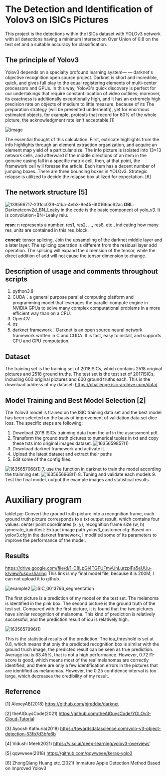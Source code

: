 # The Detection and Identification of Yolov3 on ISICs Pictures
This project is the detections within the ISICs dataset with YOLOv3 network with all detections having a minimum Intersection Over Union of 0.8 on the test set and a suitable accuracy for classification.
## The principle of Yolov3
Yolov3 depends on a specialty profound learning system— — darknet's objective recognition open source project. Darknet is short and incredible, quick, and gives full play to the equal registering elements of multi-center processors and GPUs. In this way, Yolov3's quick discovery is perfect for our undertakings that require constant location of video outlines; moreover, its exactness is additionally exceptionally high, and it has an extremely high precision rate on objects of medium to little measure, because of its The preparation strategy (will be presented underneath), yet for enormous estimated objects, for example, protests that record for 60% of the whole picture, the acknowledgment rate isn't acceptable.[1]

![image](https://user-images.githubusercontent.com/87461237/139569875-f9094ecc-2023-4fe9-a0f1-8d87aadff9bd.png)

The essential thought of this calculation: First, extricate highlights from the info highlights through an element extraction organization, and acquire an element map yield of a particular size. The info picture is isolated into 13×13 network cells, and afterward if the middle directions of an item in the genuine casing fall in a specific matrix cell, then, at that point, the framework cell will foresee the article. Each item has a decent number of jumping boxes. There are three bouncing boxes in YOLOv3. Strategic relapse is utilized to decide the relapse box utilized for expectation. [6]

## The network structure [5]
![139566717-231cc039-41ba-4eb3-9e45-6f0166ac62ac](https://user-images.githubusercontent.com/87461237/139570034-8206dd78-6fca-4ffa-bd70-896f950cc721.png)
**DBL**: Darknetconv2d_BN_Leaky in the code is the basic component of yolo_v3. It is convolution+BN+Leaky relu.

**resn**: n represents a number, res1, res2, …, res8, etc., indicating how many res_units are contained in this res_block.

**concat**: tensor splicing. Join the upsampling of the darknet middle layer and a later layer. The splicing operation is different from the residual layer add operation. The splicing will expand the dimension of the tensor, while the direct addition of add will not cause the tensor dimension to change.

## Description of usage and comments throughout scripts
1. python3.8
2. CUDA：a general purpose parallel computing platform and programming model that leverages the parallel compute engine in NVIDIA GPUs to solve many complex computational problems in a more efficient way than on a CPU.
3. OpenCV
4. os
5. darknet framework：Darknet is an open source neural network framework written in C and CUDA. It is fast, easy to install, and supports CPU and GPU computation.
## Dataset
The training set is the training set of 2018ISICs, which contains 2518 original pictures and 2518 ground truths. The test set is the test set of 2017ISICs, including 600 original pictures and 600 ground truths each. This is the download address of my dataset: https://challenge.isic-archive.com/data/
## Model Training and Best Model Selection [2]
The Yolov3 model is trained on the ISIC training data set and the best model has been selected on the basis of improvement of validation data set dice loss. The specific steps are following:
1. Download 2018 ISICs trainning data from the url in the assessment pdf.
2. Transform the ground truth pictures to numerical tuples in txt and copy these txts into original images dataset.
![1635659857(1)](https://user-images.githubusercontent.com/87461237/139570164-eedb85be-0d8d-4eb6-9cdb-163b8b7bba38.png)
4. Download darknet framework and activate it.
5. Upload the latest dataset and extract their paths
6. Edit some of the config files.

![1635657068(1)](https://user-images.githubusercontent.com/87461237/139568833-832ad11c-84c3-49ee-8faa-2612b639be3d.png)
7. use the function in darknet to train the model according the trainning set.
![1635656968(1)](https://user-images.githubusercontent.com/87461237/139568778-cd823136-9e95-40ab-ac2c-7b1d47e4630a.png)
8. Tuning and validate each models
9. Test the final model, output the example images and statistical results.
# Auxiliary program
lablel.py: Convert the ground truth picture into a recognition frame, each ground truth picture corresponds to a txt output result, which contains four values: center point coordinates (x, y), recognition frame size (w, h)
generate_train/test: Extract image path
yolov3_customer.cfg: Based on yolov3.cfg in the darknet framework, I modified some of its parameters to improve the performance of the model.
## Results
https://drive.google.com/file/d/1-D8LpGI4TGFUFmvUnLurzplFa5eUUu-k/view?usp=sharing
This link is my final model file, because it is 200M, I can not upload it to github.

![example2](https://user-images.githubusercontent.com/87461237/139568968-d2515a49-4b40-41cc-b843-981636372109.png) ![ISIC_0013766_segmentation](https://user-images.githubusercontent.com/87461237/139569088-52d81d68-eb27-4d45-b1e4-c74a30e2ecb2.png)

The first picture is a prediction of my model on the test set. The melanoma is identified in the pink box. The second picture is the ground truth of the test set. Compared with the first picture, it is found that the two pictures have similar recognition of melanoma. This kind of prediction is relatively successful, and the prediction result of iou is relatively high.

![1635657996(1)](https://user-images.githubusercontent.com/87461237/139569309-c87818cb-d623-4f8d-b2bf-19cd538ed174.png)

This is the statistical results of the prediction. The iou_threshold is set at 0.8, which means that only the predicted recognition box is similar with the ground truch image, the predicted result can be seen as true prediction. Average iou is 63.45%, that is not a high performance. However, 0.72 f1-score is good, which means most of the real melanomas are correctly identified, and there are only a few identification errors in the pictures that are identified as melanomas. However, the 0.25 confidence interval is too large, which decreases the credibility of my result.

## Referrence
[1] AlexeyAB(2018) https://github.com/pjreddie/darknet 

[2] theAIGuysCode(2021) https://github.com/theAIGuysCode/YOLOv3-Cloud-Tutorial 

[3] Ayoosh Kathuria(2018) https://towardsdatascience.com/yolo-v3-object-detection-53fb7d3bfe6b

[4] Vidushi Meel(2021) https://viso.ai/deep-learning/yolov3-overview/

[5] qqwweee(2018) https://github.com/qqwweee/keras-yolo3

[6] ZhongQiang Huang etc.(2021) Immature Apple Detection Method Based on Improved Yolov3
